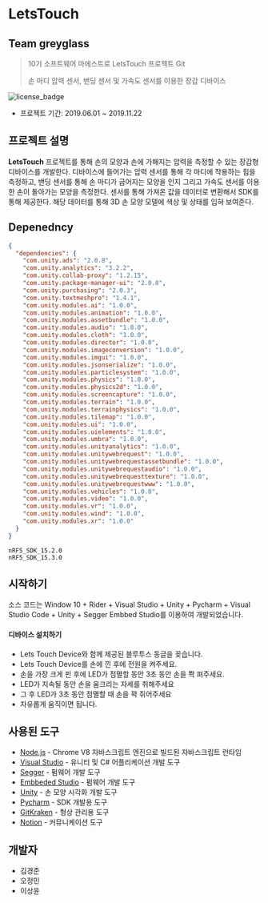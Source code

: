 # LetsTouch
## Team greyglass

> 10기 소프트웨어 마에스트로 LetsTouch 프로젝트 Git
>
> 손 마디 압력 센서, 밴딩 센서 및 가속도 센서를 이용한 장갑 디바이스

![license_badge](https://img.shields.io/github/license/JeonHa/JeonHa-Server)

* 프로젝트 기간: 2019.06.01 ~ 2019.11.22




## 프로젝트 설명

**LetsTouch** 프로젝트를 통해 손의 모양과 손에 가해지는 압력을 측정할 수 있는 장갑형 디바이스를 개발한다. 디바이스에 들어가는 압력 센서를 통해 각 마디에 작용하는 힘을 측정하고, 밴딩 센서를 통해 손 마디가 굽어지는 모양을 인지 그리고 가속도 센서를 이용한 손이 돌아가는 모양을 측정한다. 센서를 통해 가져온 값을 데이터로 변환해서 SDK를 통해 제공한다. 해당 데이터를 통해 3D 손 모양 모델에 색상 및 상태를 입혀 보여준다. 



## Depenedncy

```json
{
  "dependencies": {
    "com.unity.ads": "2.0.8",
    "com.unity.analytics": "3.2.2",
    "com.unity.collab-proxy": "1.2.15",
    "com.unity.package-manager-ui": "2.0.8",
    "com.unity.purchasing": "2.0.3",
    "com.unity.textmeshpro": "1.4.1",
    "com.unity.modules.ai": "1.0.0",
    "com.unity.modules.animation": "1.0.0",
    "com.unity.modules.assetbundle": "1.0.0",
    "com.unity.modules.audio": "1.0.0",
    "com.unity.modules.cloth": "1.0.0",
    "com.unity.modules.director": "1.0.0",
    "com.unity.modules.imageconversion": "1.0.0",
    "com.unity.modules.imgui": "1.0.0",
    "com.unity.modules.jsonserialize": "1.0.0",
    "com.unity.modules.particlesystem": "1.0.0",
    "com.unity.modules.physics": "1.0.0",
    "com.unity.modules.physics2d": "1.0.0",
    "com.unity.modules.screencapture": "1.0.0",
    "com.unity.modules.terrain": "1.0.0",
    "com.unity.modules.terrainphysics": "1.0.0",
    "com.unity.modules.tilemap": "1.0.0",
    "com.unity.modules.ui": "1.0.0",
    "com.unity.modules.uielements": "1.0.0",
    "com.unity.modules.umbra": "1.0.0",
    "com.unity.modules.unityanalytics": "1.0.0",
    "com.unity.modules.unitywebrequest": "1.0.0",
    "com.unity.modules.unitywebrequestassetbundle": "1.0.0",
    "com.unity.modules.unitywebrequestaudio": "1.0.0",
    "com.unity.modules.unitywebrequesttexture": "1.0.0",
    "com.unity.modules.unitywebrequestwww": "1.0.0",
    "com.unity.modules.vehicles": "1.0.0",
    "com.unity.modules.video": "1.0.0",
    "com.unity.modules.vr": "1.0.0",
    "com.unity.modules.wind": "1.0.0",
    "com.unity.modules.xr": "1.0.0"
  }
}
```
```
nRF5_SDK_15.2.0
nRF5_SDK_15.3.0
```




## 시작하기

소스 코드는 Window 10 + Rider + Visual Studio + Unity + Pycharm + Visual Studio Code + Unity + Segger Embbed Studio를 이용하여 개발되었습니다.



#### 디바이스 설치하기
* Lets Touch Device와 함께 제공된 블루투스 동글을 꽂습니다.
* Lets Touch Device를 손에 낀 후에 전원을 켜주세요.
* 손을 가장 크게 핀 후에 LED가 점멸할 동안 3초 동안 손을 쫙 펴주세요.
* LED가 지속될 동안 손을 움크리는 자세를 취해주세요
* 그 후 LED가 3초 동안 점멸할 때 손을 꽉 쥐어주세요
* 자유롭게 움직이면 됩니다.



## 사용된 도구 

* [Node.js](https://nodejs.org/ko/) - Chrome V8 자바스크립트 엔진으로 빌드된 자바스크립트 런타임
* [Visual Studio](https://visualstudio.microsoft.com/ko/) - 유니티 및 C# 어플리케이션 개발 도구
* [Segger](https://www.segger.com/) - 펌웨어 개발 도구
* [Embbeded Studio](https://www.segger.com/) - 펌웨어 개발 도구
* [Unity](https://unity.com/kr/) - 손 모양 시각화 개발 도구
* [Pycharm](https://www.jetbrains.com/pycharm/) - SDK 개발용 도구
* [GitKraken](https://www.gitkraken.com/) - 형상 관리용 도구
* [Notion](https://www.notion.so/) - 커뮤니케이션 도구

## 개발자

* 김경준
* 오정민
* 이상윤


